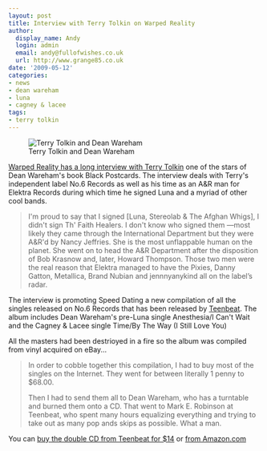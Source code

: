```yaml
---
layout: post
title: Interview with Terry Tolkin on Warped Reality
author:
  display_name: Andy
  login: admin
  email: andy@fullofwishes.co.uk
  url: http://www.grange85.co.uk
date: '2009-05-12'
categories:
- news
- dean wareham
- luna
- cagney & lacee
tags:
- terry tolkin
---
```

<p><figure class="caption alignright"><img src="https://media.fullofwishes.co.uk/ahfow/uploads/2009/05/terrydean-231x300.jpg" alt="Terry Tolkin and Dean Wareham" title="Terry Tolkin and Dean Wareham" class="size-medium wp-image-1245" /><figcaption class="caption-text">Terry Tolkin and Dean Wareham</figcaption></figure>
<p><a href="http://www.warpedrealitymagazine.com/2009/05/the_mysteries_of_no_6_an_inter.html">Warped Reality has a long interview with Terry Tolkin</a> one of the stars of Dean Wareham's book Black Postcards. The interview deals with Terry's independent label No.6 Records as well as his time as an A&R man for Elektra Records during which time he signed Luna and a myriad of other cool bands.</p>
<blockquote><p>I'm proud to say that I signed [Luna, Stereolab & The Afghan Whigs], I didn't sign Th' Faith Healers. I don't know who signed them —most likely they came through the International Department but they were A&R'd by Nancy Jeffries. She is the most unflappable human on the planet. She went on to head the A&R Department after the disposition of Bob Krasnow and, later, Howard Thompson. Those two men were the real reason that Elektra managed to have the Pixies, Danny Gatton, Metallica, Brand Nubian and jennnyanykind all on the label’s radar.</p></blockquote>
<p>The interview is promoting Speed Dating a new compilation of all the singles released on No.6 Records that has been released by <a href="http://teenbeat.net/">Teenbeat</a>. The album includes Dean Wareham's pre-Luna single Anesthesia/I Can't Wait and  the Cagney & Lacee single Time/By The Way (I Still Love You)</p>
<p>All the masters had been destrioyed in a fire so the album was compiled from vinyl acquired on eBay...</p>
<blockquote><p>In order to cobble together this compilation, I had to buy most of the singles on the Internet. They went for between literally 1 penny to $68.00.</p>
<p>Then I had to send them all to Dean Wareham, who has a turntable and burned them onto a CD. That went to Mark E. Robinson at Teenbeat, who spent many hours equalizing everything and trying to take out as many pop ands skips as possible. What a man.</p>
</blockquote>
<p>You can <a href="http://teenbeat.net/">buy the double CD from Teenbeat for $14</a> or  <a href="http://www.amazon.com/gp/product/B001RTP4CW?ie=UTF8&tag=aheadfullofwi-20&linkCode=as2&camp=1789&creative=390957&creativeASIN=B001RTP4CW">from Amazon.com</a></p>
